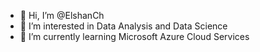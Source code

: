 - 👋 Hi, I’m @ElshanCh
- 👀 I’m interested in Data Analysis and Data Science 
- 🌱 I’m currently learning Microsoft Azure Cloud Services 
